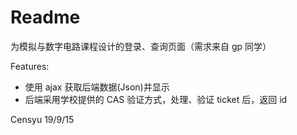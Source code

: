 # Readme

为模拟与数字电路课程设计的登录、查询页面（需求来自 gp 同学）

Features:

+ 使用 ajax 获取后端数据(Json)并显示
+ 后端采用学校提供的 CAS 验证方式，处理、验证 ticket 后，返回 id

Censyu
19/9/15
